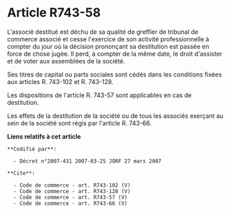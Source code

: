 # Article R743-58

L'associé destitué est déchu de sa qualité de greffier de tribunal de commerce associé et cesse l'exercice de son activité
professionnelle à compter du jour où la décision prononçant sa destitution est passée en force de chose jugée. Il perd, à
compter de la même date, le droit d'assister et de voter aux assemblées de la société. 

Ses titres de capital ou parts sociales sont cédés dans les conditions fixées aux articles R. 743-102 et R. 743-128. 

Les dispositions de l'article R. 743-57 sont applicables en cas de destitution. 

Les effets de la destitution de la société ou de tous les associés exerçant au sein de la société sont régis par l'article R.
743-66.

**Liens relatifs à cet article**

	**Codifié par**:

	  - Décret n°2007-431 2007-03-25 JORF 27 mars 2007

	**Cite**:

	  - Code de commerce - art. R743-102 (V)
	  - Code de commerce - art. R743-128 (V)
	  - Code de commerce - art. R743-57 (V)
	  - Code de commerce - art. R743-66 (V)
